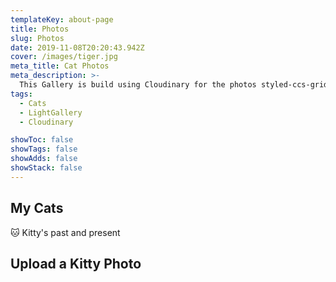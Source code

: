 ```yaml
---
templateKey: about-page
title: Photos
slug: Photos
date: 2019-11-08T20:20:43.942Z
cover: /images/tiger.jpg
meta_title: Cat Photos
meta_description: >-
  This Gallery is build using Cloudinary for the photos styled-ccs-grid for display and ImageGallery for the photo Gallery window display.
tags:
  - Cats
  - LightGallery
  - Cloudinary

showToc: false 
showTags: false
showAdds: false
showStack: false
---
```


## My Cats

🐱 Kitty's past and present

<interactive-cloudinary></interactive-cloudinary>

## Upload a Kitty Photo

<interactive-upload-widget></interactive-upload-widget>